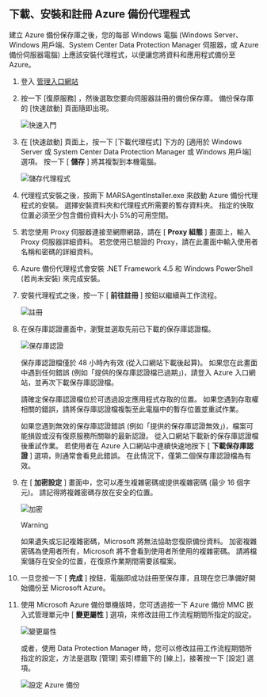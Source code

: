 ## <a name="download-install-and-register-the-azure-backup-agent"></a>下載、安裝和註冊 Azure 備份代理程式
建立 Azure 備份保存庫之後，您的每部 Windows 電腦 (Windows Server、Windows 用戶端、System Center Data Protection Manager 伺服器，或 Azure 備份伺服器電腦) 上應該安裝代理程式，以便讓您將資料和應用程式備份至 Azure。

1. 登入 [管理入口網站](https://manage.windowsazure.com/)
2. 按一下 [復原服務] ，然後選取您要向伺服器註冊的備份保存庫。 備份保存庫的 [快速啟動] 頁面隨即出現。
   
    ![快速入門](./media/backup-install-agent/quickstart.png)
3. 在 [快速啟動] 頁面上，按一下 [下載代理程式] 下方的 [適用於 Windows Server 或 System Center Data Protection Manager 或 Windows 用戶端] 選項。 按一下 [ **儲存** ] 將其複製到本機電腦。
   
    ![儲存代理程式](./media/backup-install-agent/agent.png)
4. 代理程式安裝之後，按兩下 MARSAgentInstaller.exe 來啟動 Azure 備份代理程式的安裝。 選擇安裝資料夾和代理程式所需要的暫存資料夾。 指定的快取位置必須至少包含備份資料大小 5%的可用空間。
5. 若您使用 Proxy 伺服器連接至網際網路，請在 [ **Proxy 組態** ] 畫面上，輸入 Proxy 伺服器詳細資料。 若您使用已驗證的 Proxy，請在此畫面中輸入使用者名稱和密碼的詳細資料。
6. Azure 備份代理程式會安裝 .NET Framework 4.5 和 Windows PowerShell (若尚未安裝) 來完成安裝。
7. 安裝代理程式之後，按一下 [ **前往註冊** ] 按鈕以繼續與工作流程。
   
   ![註冊](./media/backup-install-agent/register.png)
8. 在保存庫認證畫面中，瀏覽並選取先前已下載的保存庫認證檔。
   
    ![保存庫認證](./media/backup-install-agent/vc.png)
   
    保存庫認證檔僅於 48 小時內有效 (從入口網站下載後起算)。 如果您在此畫面中遇到任何錯誤 (例如「提供的保存庫認證檔已過期」)，請登入 Azure 入口網站，並再次下載保存庫認證檔。
   
    請確定保存庫認證檔位於可透過設定應用程式存取的位置。 如果您遇到存取權相關的錯誤，請將保存庫認證檔複製至此電腦中的暫存位置並重試作業。
   
    如果您遇到無效的保存庫認證錯誤 (例如「提供的保存庫認證無效」)，檔案可能損毀或沒有復原服務所關聯的最新認證。 從入口網站下載新的保存庫認證檔後重試作業。 若使用者在 Azure 入口網站中連續快速地按下 [ **下載保存庫認證** ] 選項，則通常會看見此錯誤。 在此情況下，僅第二個保存庫認證檔為有效。
9. 在 [ **加密設定** ] 畫面中，您可以產生複雜密碼或提供複雜密碼 (最少 16 個字元)。 請記得將複雜密碼存放在安全的位置。
   
    ![加密](./media/backup-install-agent/encryption.png)
   
   > [!WARNING]
   > 如果遺失或忘記複雜密碼，Microsoft 將無法協助您復原備份資料。 加密複雜密碼為使用者所有，Microsoft 將不會看到使用者所使用的複雜密碼。 請將檔案儲存在安全的位置，在復原作業期間需要該檔案。
   > 
   > 
10. 一旦您按一下 [ **完成** ] 按鈕，電腦即成功註冊至保存庫，且現在您已準備好開始備份至 Microsoft Azure。
11. 使用 Microsoft Azure 備份單機版時，您可透過按一下 Azure 備份 MMC 嵌入式管理單元中 [ **變更屬性** ] 選項，來修改註冊工作流程期間所指定的設定。
    
    ![變更屬性](./media/backup-install-agent/change.png)
    
    或者，使用 Data Protection Manager 時，您可以修改註冊工作流程期間所指定的設定，方法是選取 [管理] 索引標籤下的 [線上]，接著按一下 [設定] 選項。
    
    ![設定 Azure 備份](./media/backup-install-agent/configure.png)

